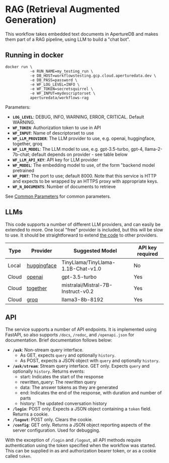 # RAG (Retrieval Augmented Generation)

This workflow takes embedded text documents in ApertureDB and makes them part of a RAG pipeline, using LLM to build a "chat bot".

## Running in docker

```
docker run \
           -e RUN_NAME=my_testing_run \
           -e DB_HOST=workflowstesting.gcp.cloud.aperturedata.dev \
           -e DB_PASS=password \
           -e WF_LOG_LEVEL=INFO \
           -e WF_TOKEN=secretsquirrel \
           -e WF_INPUT=mydescriptorset \
           aperturedata/workflows-rag
```

Parameters: 
* **`LOG_LEVEL`**: DEBUG, INFO, WARNING, ERROR, CRITICAL. Default WARNING.
* **`WF_TOKEN`**: Authorization token to use in API
* **`WF_INPUT`**: Name of descriptorset to use
* **`WF_LLM_PROVIDER`**: The LLM provider to use, e.g. openai, huggingface, together, groq
* **`WF_LLM_MODEL`**: The LLM model to use, e.g. gpt-3.5-turbo, gpt-4, llama-2-7b-chat; default depends on provider - see table below
* **`WF_LLM_API_KEY`**: API key for LLM provider
* **`WF_MODEL`**: The embedding model to use, of the form "backend model pretrained
* **`WF_PORT`**: The port to use; default 8000. Note that this service is HTTP and expects to be wrapped by an HTTPS proxy with appropriate keys.
* **`WF_N_DOCUMENTS`**: Number of documents to retrieve

See [Common Parameters](../../README.md#common-parameters) for common parameters.

## LLMs

This code supports a number of different LLM providers, and can easily be extended to more. One local "free" provider is included, but this will be slow to use. It should be straightforward to extend [the code](app/llm.py) to other providers.

| Type | Provider | Suggested Model | API key required | 
| --- | --- | --- | --- |
| Local | [huggingface](https://huggingface.co/models) | TinyLlama/TinyLlama-1.1B-Chat-v1.0 | No |
| Cloud | [openai](https://platform.openai.com/docs/models) | gpt-3.5-turbo | Yes |
| Cloud | [together](https://www.together.ai/models) | mistralai/Mistral-7B-Instruct-v0.2 | Yes |
| Cloud | [groq](https://console.groq.com/docs/models) | llama3-8b-8192 | Yes |

## API

The service supports a number of API endpoints. It is implemented using FastAPI, so also supports `/docs`, `/redoc`, and `/openapi.json` for documentation. Brief documentation follows below:

* **`/ask`**: Non-stream query interface. 
    * As GET, expects `query` and optionally `history`.
    * As POST, expects a JSON object with `query` and optionally `history`.
* **`/ask/stream`**: Stream query interface. GET only. Expects `query` and optionally `history`.  Returns events:
  * start: Indicates the start of the response
  * rewritten_query: The rewritten query
  * data: The answer tokens as they are generated
  * end: Indicates the end of the response, with duration and number of parts
  * history: The updated conversation history
* **`/login`**: POST only. Expects a JSON object containing a `token` field. Returns a cookie.
* **`/logout`**: POST only. Clears the cookie.
* **`/config`**: GET only. Returns a JSON object reporting aspects of the server configuration. Used for debugging.

With the exception of `/login` and `/logout`, all API methods require authentication using the token specified when the workflow was started. This can be supplied in as and authorization bearer token, or as a cookie called `token`.
